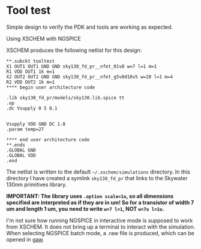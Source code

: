 # Tool test

Simple design to verify the PDK and tools are working as expected.

Using XSCHEM with NGSPICE

XSCHEM produces the following netlist for this design:

```
**.subckt tooltest
X1 OUT1 OUT1 GND GND sky130_fd_pr__nfet_01v8 w=7 l=1 m=1
R1 VDD OUT1 1k m=1
X2 OUT2 OUT2 GND GND sky130_fd_pr__nfet_g5v0d10v5 w=20 l=1 m=4
R2 VDD OUT2 1k m=1
**** begin user architecture code

.lib sky130_fd_pr/models/sky130.lib.spice tt
.op
.dc Vsupply 0 5 0.1


Vsupply VDD GND DC 1.8
.param temp=27

**** end user architecture code
**.ends
.GLOBAL GND
.GLOBAL VDD
.end
```

The netlist is written to the default `~/.xschem/simulations` directory.
In this directory I have created a symlink `sky130_fd_pr` that links to
the Skywater 130nm primitives library.

**IMPORTANT: The library uses `.option scale=1u`, so all dimensions
specified are interpreted as if they are in um!  So for a transistor
of width 7 um and length 1 um, you need to write `w=7 l=1`, NOT
`w=7u l=1u`.**

I'm not sure how running NGSPICE in interactive mode is supposed to
work from XSCHEM.  It does not bring up a terminal to interact with the
simulation.  When selecting NGSPICE batch mode, a .raw file is produced,
which can be opened in [gaw](https://gaw.tuxfamily.org/linux/gaw.php).

